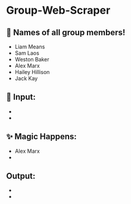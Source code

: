 # Group-Web-Scraper

## 👥 Names of all group members!
- Liam Means
- Sam Laos
- Weston Baker
- Alex Marx
- Hailey Hillison
- Jack Kay

## 🔢 Input:
- 
- 
## ✨ Magic Happens:
- Alex Marx
- 
## Output:
- 
- 
